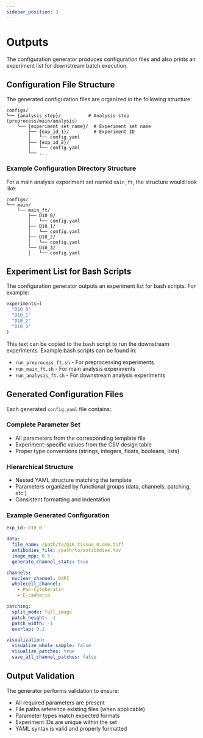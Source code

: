 ```yaml
---
sidebar_position: 3
---
```


# Outputs

The configuration generator produces configuration files and also prints an experiment list for downstream batch execution.

## Configuration File Structure

The generated configuration files are organized in the following structure:

```
configs/
└── {analysis_step}/          # Analysis step (preprocess/main/analysis)
    └── {experiment_set_name}/  # Experiment set name
        ├── {exp_id_1}/         # Experiment ID
        │   └── config.yaml
        ├── {exp_id_2}/
        │   └── config.yaml
        └── ...
```

### Example Configuration Directory Structure

For a main analysis experiment set named `main_ft`, the structure would look like:

```
configs/
└── main/
    └── main_ft/
        ├── D10_0/
        │   └── config.yaml
        ├── D10_1/
        │   └── config.yaml
        ├── D10_2/
        │   └── config.yaml
        └── D10_3/
        │   └── config.yaml
```

## Experiment List for Bash Scripts

The configuration generator outputs an experiment list for bash scripts. For example:

```bash
experiments=(
  "D10_0"
  "D10_1"
  "D10_2"
  "D10_3"
)
```

This text can be copied to the bash script to run the downstream experiments. Example bash scripts can be found in:
- `run_preprocess_ft.sh` - For preprocessing experiments
- `run_main_ft.sh` - For main analysis experiments  
- `run_analysis_ft.sh` - For downstream analysis experiments

## Generated Configuration Files

Each generated `config.yaml` file contains:

### Complete Parameter Set
- All parameters from the corresponding template file
- Experiment-specific values from the CSV design table
- Proper type conversions (strings, integers, floats, booleans, lists)

### Hierarchical Structure
- Nested YAML structure matching the template
- Parameters organized by functional groups (data, channels, patching, etc.)
- Consistent formatting and indentation

### Example Generated Configuration

```yaml
exp_id: D10_0

data:
  file_name: /path/to/D10_tissue_0.ome.tiff
  antibodies_file: /path/to/antibodies.tsv
  image_mpp: 0.5
  generate_channel_stats: true

channels:
  nuclear_channel: DAPI
  wholecell_channel:
    - Pan-Cytokeratin
    - E-cadherin

patching:
  split_mode: full_image
  patch_height: -1
  patch_width: -1
  overlap: 0.1

visualization:
  visualize_whole_sample: false
  visualize_patches: true
  save_all_channel_patches: false
```

## Output Validation

The generator performs validation to ensure:
- All required parameters are present
- File paths reference existing files (when applicable)
- Parameter types match expected formats
- Experiment IDs are unique within the set
- YAML syntax is valid and properly formatted

<!-- ### Experiment Naming Conventions

- **Preprocessing Experiments**: Typically use sample IDs (e.g., `D10`, `D11`)
- **Main Analysis Experiments**: Use sample ID + split index (e.g., `D10_0`, `D10_1`)
- **Analysis Experiments**: Use descriptive names (e.g., `D18_Scan1_markerset_1`) -->
